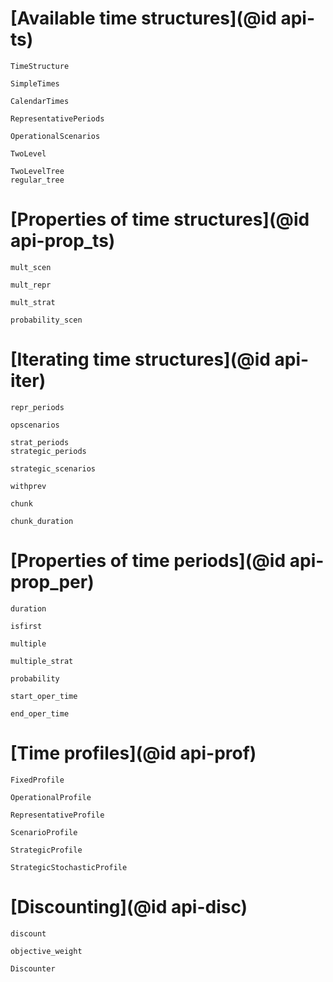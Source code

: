 # [Available time structures](@id api-ts)

```@docs
TimeStructure
```

```@docs
SimpleTimes
```

```@docs
CalendarTimes
```

```@docs
RepresentativePeriods
```

```@docs
OperationalScenarios
```

```@docs
TwoLevel
```

```@docs
TwoLevelTree
regular_tree
```

# [Properties of time structures](@id api-prop_ts)

```@docs
mult_scen
```

```@docs
mult_repr
```

```@docs
mult_strat
```

```@docs
probability_scen
```

# [Iterating time structures](@id api-iter)

```@docs
repr_periods
```

```@docs
opscenarios
```

```@docs
strat_periods
strategic_periods
```

```@docs
strategic_scenarios
```

```@docs
withprev
```

```@docs
chunk
```

```@docs
chunk_duration
```

# [Properties of time periods](@id api-prop_per)

```@docs
duration
```

```@docs
isfirst
```

```@docs
multiple
```

```@docs
multiple_strat
```

```@docs
probability
```

```@docs
start_oper_time
```

```@docs
end_oper_time
```


# [Time profiles](@id api-prof)

```@docs
FixedProfile
```

```@docs
OperationalProfile
```

```@docs
RepresentativeProfile
```

```@docs
ScenarioProfile
```

```@docs
StrategicProfile
```

```@docs
StrategicStochasticProfile
```

# [Discounting](@id api-disc)

```@docs
discount
```

```@docs
objective_weight
```

```@docs
Discounter
```
